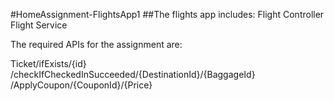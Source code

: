 #HomeAssignment-FlightsApp1
##The flights app includes: Flight Controller Flight Service

The required APIs for the assignment are:

Ticket/ifExists/{id}
/checkIfCheckedInSucceeded/{DestinationId}/{BaggageId}
/ApplyCoupon/{CouponId}/{Price}
